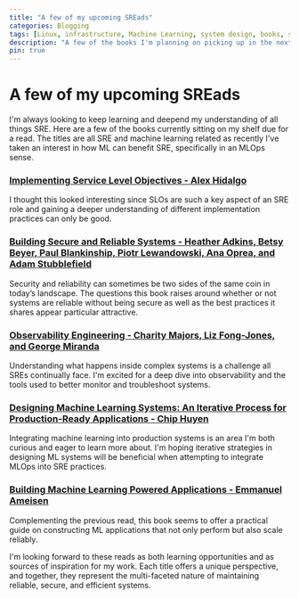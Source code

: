```yaml
---
title: "A few of my upcoming SREads"
categories: Blogging
tags: [Linux, infrastructure, Machine Learning, system design, books, self-development]
description: "A few of the books I'm planning on picking up in the next few months"
pin: true
---
```



# A few of my upcoming SREads
I'm always looking to keep learning and deepend my understanding of all things SRE. Here are a few of the books currently sitting on my shelf due for a read. The titles are all SRE and machine learning related as recently I've taken an interest in how ML can benefit SRE, specifically in an MLOps sense.

### [Implementing Service Level Objectives - Alex Hidalgo](https://www.oreilly.com/library/view/implementing-service-level/9781492076803/)
I thought this looked interesting since SLOs are such a key aspect of an SRE role and gaining a deeper understanding of different implementation practices can only be good.

### [Building Secure and Reliable Systems - Heather Adkins, Betsy Beyer, Paul Blankinship, Piotr Lewandowski, Ana Oprea, and Adam Stubblefield](https://www.oreilly.com/library/view/building-secure-and/9781492083115/)
Security and reliability can sometimes be two sides of the same coin in today’s landscape. The questions this book raises around whether or not systems are reliable without being secure as well as the best practices it shares appear particular attractive.

### [Observability Engineering - Charity Majors, Liz Fong-Jones, and George Miranda](https://www.oreilly.com/library/view/observability-engineering/9781492076438/)
Understanding what happens inside complex systems is a challenge all SREs continually face. I'm excited for a deep dive into observability and the tools used to better monitor and troubleshoot systems.

### [Designing Machine Learning Systems: An Iterative Process for Production-Ready Applications - Chip Huyen](https://www.oreilly.com/library/view/designing-machine-learning/9781098107956/)
Integrating machine learning into production systems is an area I'm both curious and eager to learn more about. I'm hoping iterative strategies in designing ML systems will be beneficial when attempting to integrate MLOps into SRE practices.

### [Building Machine Learning Powered Applications - Emmanuel Ameisen](https://www.oreilly.com/library/view/building-machine-learning/9781492045106/)
Complementing the previous read, this book seems to offer a practical guide on constructing ML applications that not only perform but also scale reliably.

I'm looking forward to these reads as both learning opportunities and as sources of inspiration for my work. Each title offers a unique perspective, and together, they represent the multi-faceted nature of maintaining reliable, secure, and efficient systems. 
